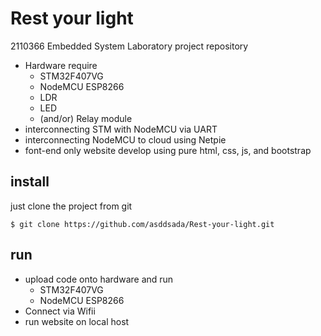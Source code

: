 # Rest your light
2110366 Embedded System Laboratory project repository
- Hardware require
  - STM32F407VG
  - NodeMCU ESP8266
  - LDR
  - LED 
  - (and/or) Relay module
- interconnecting STM with NodeMCU via UART
- interconnecting NodeMCU to cloud using Netpie
- font-end only website develop using pure html, css, js, and bootstrap
## install
just clone the project from git

```
$ git clone https://github.com/asddsada/Rest-your-light.git
```
## run
- upload code onto hardware and run
  - STM32F407VG
  - NodeMCU ESP8266
- Connect via Wifii
- run website on local host
